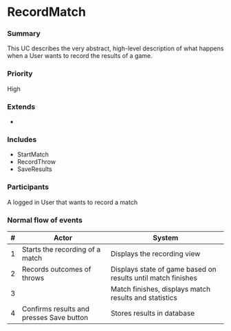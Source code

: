 # RecordMatch

### Summary
This UC describes the very abstract, high-level description of what happens when a User wants to record the results of a game.

### Priority
High

### Extends
-

### Includes
* StartMatch
* RecordThrow
* SaveResults

### Participants
A logged in User that wants to record a match

### Normal flow of events
| # | Actor                                    | System                                                       |
|---|------------------------------------------|--------------------------------------------------------------|
| 1 | Starts the recording of a match          | Displays the recording view                                  |
| 2 | Records outcomes of throws               | Displays state of game based on results until match finishes |
| 3 |                                          | Match finishes, displays match results and statistics        |
| 4 | Confirms results and presses Save button | Stores results in database                                   |
